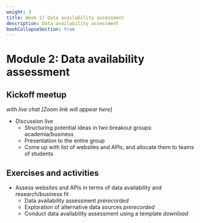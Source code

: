 ```yaml
---
weight: 3
title: Week 2) Data availability assessment
description: Data availability assessment
bookCollapseSection: true
---
```


# Module 2: Data availability assessment

## Kickoff meetup
*with live chat [Zoom link will appear here]*

- Discussion *live*
  - Structuring potential ideas in two breakout groups: academia/business
  - Presentation to the entire group
  - Come up with list of websites and APIs, and allocate them to teams of students

## Exercises and activities
- Assess websites and APIs in terms of data availability and research/business fit
  - Data availability assessment *prerecorded*
  - Exploration of alternative data sources *prerecorded*
  - Conduct data availability assessment using a template *download*


<!--- Ethics in scraping and APIs *live*
-->
